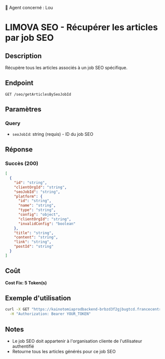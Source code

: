 🧠 Agent concerné : Lou
# LIMOVA SEO - Récupérer les articles par job SEO

## Description
Récupère tous les articles associés à un job SEO spécifique.

## Endpoint
```
GET /seo/getArticlesBySeoJobId
```

## Paramètres

### Query
- `seoJobId`: string (requis) - ID du job SEO

## Réponse

### Succès (200)
```json
[
  {
    "id": "string",
    "clientOrgId": "string",
    "seoJobId": "string",
    "platform": {
      "id": "string",
      "name": "string",
      "type": "string",
      "config": "object",
      "clientOrgId": "string",
      "invalidConfig": "boolean"
    },
    "title": "string",
    "content": "string",
    "link": "string",
    "postId": "string"
  }
]
```

## Coût
**Cost Fix: 5 Token(s)**

## Exemple d'utilisation

```bash
curl -X GET "https://kainotomiaprodbackend-brbzd3f2gjbugtcd.francecentral-01.azurewebsites.net/seo/getArticlesBySeoJobId?seoJobId=job-id-123" \
  -H "Authorization: Bearer YOUR_TOKEN"
```

## Notes
- Le job SEO doit appartenir à l'organisation cliente de l'utilisateur authentifié
- Retourne tous les articles générés pour ce job SEO 